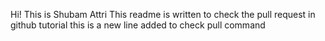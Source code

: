 Hi!
This is Shubam Attri
This readme is written to check the pull request in github tutorial
this is a new line added to check pull command
